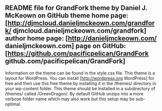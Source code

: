 README file for GrandFork theme by Daniel J. McKeown on GitHub
theme home page: [http://djmcloud.danieljmckeown.com/grandfork/ djmcloud.danieljmckeown.com/grandfork]
author home page: [http://danieljmckeown.com/ danieljmckeown.com]
page on GitHub: [https://github.com/pacificpelican/GrandFork github.com/pacificpelican/GrandFork]
-------------------------------------------------
Information on the theme can be found in the style.css file.
This theme is a layout for WordPress.  You can install [http://wordpress.org WordPress] for free and then use this free theme by installing it in the /themes/ directory in your wp-content folder.
This theme should be installed in a subdirectory of /themes/ called /GreenDragon/.  By default GitHub unzips into a more verbose folder name which may also work but this setup may be sub-optimal.